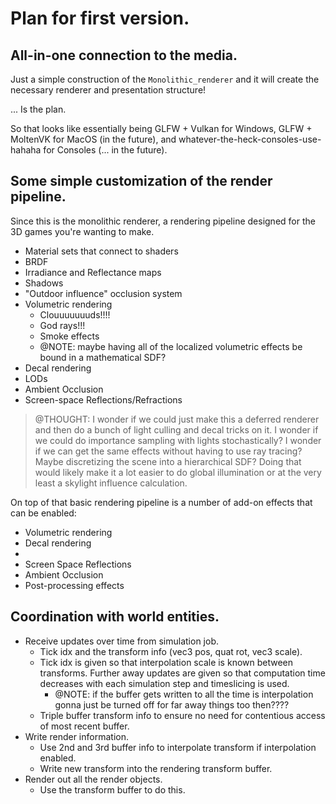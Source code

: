 # Plan for first version.

## All-in-one connection to the media.

Just a simple construction of the `Monolithic_renderer` and it will create the necessary renderer and presentation structure!

... Is the plan.

So that looks like essentially being GLFW + Vulkan for Windows, GLFW + MoltenVK for MacOS (in the future), and whatever-the-heck-consoles-use-hahaha for Consoles (... in the future).


## Some simple customization of the render pipeline.

Since this is the monolithic renderer, a rendering pipeline designed for the 3D games you're wanting to make.
- Material sets that connect to shaders
- BRDF
- Irradiance and Reflectance maps
- Shadows
- "Outdoor influence" occlusion system
- Volumetric rendering
    - Clouuuuuuuds!!!!
    - God rays!!!
    - Smoke effects
    - @NOTE: maybe having all of the localized volumetric effects be bound in a mathematical SDF?
- Decal rendering
- LODs
- Ambient Occlusion
- Screen-space Reflections/Refractions

> @THOUGHT: I wonder if we could just make this a deferred renderer and then do a bunch of light culling and decal tricks on it. I wonder if we could do importance sampling with lights stochastically? I wonder if we can get the same effects without having to use ray tracing? Maybe discretizing the scene into a hierarchical SDF? Doing that would likely make it a lot easier to do global illumination or at the very least a skylight influence calculation.

On top of that basic rendering pipeline is a number of add-on effects that can be enabled:
- Volumetric rendering
- Decal rendering
- 
- Screen Space Reflections
- Ambient Occlusion
- Post-processing effects


## Coordination with world entities.

- Receive updates over time from simulation job.
    - Tick idx and the transform info (vec3 pos, quat rot, vec3 scale).
    - Tick idx is given so that interpolation scale is known between transforms. Further away updates are given so that computation time decreases with each simulation step and timeslicing is used.
        - @NOTE: if the buffer gets written to all the time is interpolation gonna just be turned off for far away things too then????
    - Triple buffer transform info to ensure no need for contentious access of most recent buffer.
- Write render information.
    - Use 2nd and 3rd buffer info to interpolate transform if interpolation enabled.
    - Write new transform into the rendering transform buffer.
- Render out all the render objects.
    - Use the transform buffer to do this.
